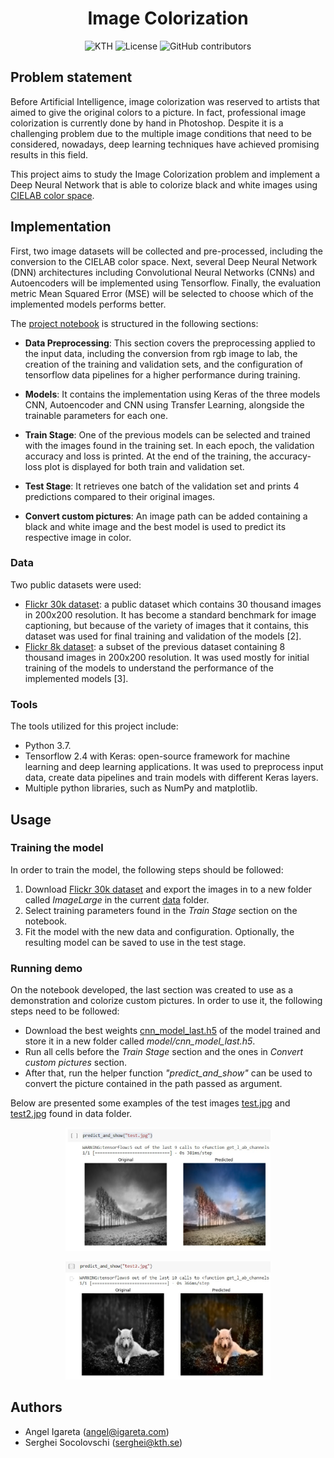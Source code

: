 <h1 align="center">Image Colorization</h1>
<p align="center">
  <img alt="KTH" src="https://img.shields.io/badge/EIT%20Digital-KTH-%231954a6?style=flat-square" />  
  <img alt="License" src="https://img.shields.io/github/license/angeligareta/image-colorization?style=flat-square" />
  <img alt="GitHub contributors" src="https://img.shields.io/github/contributors/angeligareta/image-colorization?style=flat-square" />
</p>

## Problem statement

Before Artificial Intelligence, image colorization was reserved to artists that aimed to give the original colors to a picture. In fact, professional image colorization is currently done by hand in Photoshop. Despite it is a challenging problem due to the multiple image conditions that need to be considered, nowadays, deep learning techniques have achieved promising results in this field.

This project aims to study the Image Colorization problem and implement a Deep Neural Network that is able to colorize black and white images using [CIELAB color space](https://en.wikipedia.org/wiki/CIELAB_color_space).

## Implementation

First, two image datasets will be collected and pre-processed, including the conversion to the CIELAB color space. Next, several Deep Neural Network (DNN) architectures including Convolutional Neural Networks (CNNs) and Autoencoders will be implemented using Tensorflow. Finally, the evaluation metric Mean Squared Error (MSE) will be selected to choose which of the implemented models performs better.

The [project notebook](notebooks/image_colorization.ipynb) is structured in the following sections:

- **Data Preprocessing**: This section covers the preprocessing applied to the input data, including
the conversion from rgb image to lab, the creation of the training and validation sets, and the
configuration of tensorflow data pipelines for a higher performance during training.

- **Models**: It contains the implementation using Keras of the three models CNN, Autoencoder and CNN using Transfer Learning, alongside the trainable parameters for each one.

- **Train Stage**: One of the previous models can be selected and trained with the images found in
the training set. In each epoch, the validation accuracy and loss is printed. At the end of the
training, the accuracy-loss plot is displayed for both train and validation set.

- **Test Stage**: It retrieves one batch of the validation set and prints 4 predictions compared to
their original images.

- **Convert custom pictures**: An image path can be added containing a black and white image and
the best model is used to predict its respective image in color.

### Data

Two public datasets were used:

- [Flickr 30k dataset](https://www.kaggle.com/adityajn105/flickr30k): a public dataset which contains 30 thousand images in 200x200 resolution. It has become a standard benchmark for image captioning, but because of the variety of images that it contains, this dataset was used for final training and validation of the models [2].
- [Flickr 8k dataset](https://www.kaggle.com/kunalgupta2616/flickr-8k-images-with-captions): a subset of the previous dataset containing 8 thousand images in 200x200 resolution. It was used mostly for initial training of the models to understand the performance of the implemented models [3].

### Tools

The tools utilized for this project include:

- Python 3.7.
- Tensorflow 2.4 with Keras: open-source framework for machine learning and deep learning applications. It was used to preprocess input data, create data pipelines and train models with different Keras layers.
- Multiple python libraries, such as NumPy and matplotlib.

## Usage

### Training the model

In order to train the model, the following steps should be followed:

1. Download [Flickr 30k dataset](https://www.kaggle.com/adityajn105/flickr30k) and export the images in to a new folder called _ImageLarge_ in the current [data](data) folder.
2. Select training parameters found in the _Train Stage_ section on the notebook.
3. Fit the model with the new data and configuration. Optionally, the resulting model can be saved to use in the test stage.

### Running demo

On the notebook developed, the last section was created to use as a demonstration and colorize custom pictures. In order to use it, the following steps need to be followed:

- Download the best weights [cnn_model_last.h5](https://drive.google.com/uc?export=download&id=1KI9fCihX3c2DpU_s6XCJGCngpxZeEcOM) of the model trained and store it in a new folder called _model/cnn_model_last.h5_.
- Run all cells before the _Train Stage_ section and the ones in _Convert custom pictures_ section.
- After that, run the helper function _"predict_and_show"_ can be used to convert the picture contained in the path passed as argument.

Below are presented some examples of the test images [test.jpg](data/test.jpg) and [test2.jpg](data/test2.jpg) found in data folder.

<p align="center">
<img alt="example-1" src="docs/example-1.jpg" width="65%" />
</p>

<p align="center">
<img alt="example-2" src="docs/example-2.jpg" width="65%" />
</p>

## Authors

- Angel Igareta ([angel@igareta.com](mailto:angel@igareta.com))
- Serghei Socolovschi ([serghei@kth.se](mailto:serghei@kth.se))
